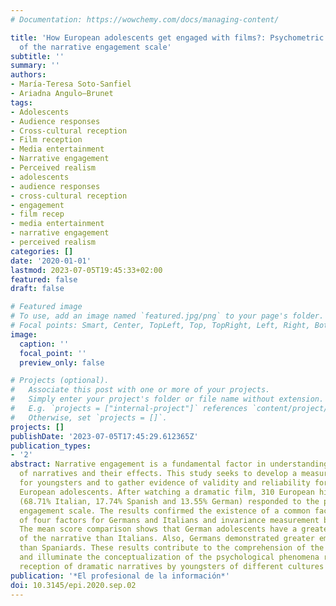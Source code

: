 ```yaml
---
# Documentation: https://wowchemy.com/docs/managing-content/

title: 'How European adolescents get engaged with films?: Psychometric properties
  of the narrative engagement scale'
subtitle: ''
summary: ''
authors:
- María-Teresa Soto-Sanfiel
- Ariadna Angulo—Brunet
tags:
- Adolescents
- Audience responses
- Cross-cultural reception
- Film reception
- Media entertainment
- Narrative engagement
- Perceived realism
- adolescents
- audience responses
- cross-cultural reception
- engagement
- film recep
- media entertainment
- narrative engagement
- perceived realism
categories: []
date: '2020-01-01'
lastmod: 2023-07-05T19:45:33+02:00
featured: false
draft: false

# Featured image
# To use, add an image named `featured.jpg/png` to your page's folder.
# Focal points: Smart, Center, TopLeft, Top, TopRight, Left, Right, BottomLeft, Bottom, BottomRight.
image:
  caption: ''
  focal_point: ''
  preview_only: false

# Projects (optional).
#   Associate this post with one or more of your projects.
#   Simply enter your project's folder or file name without extension.
#   E.g. `projects = ["internal-project"]` references `content/project/deep-learning/index.md`.
#   Otherwise, set `projects = []`.
projects: []
publishDate: '2023-07-05T17:45:29.612365Z'
publication_types:
- '2'
abstract: Narrative engagement is a fundamental factor in understanding the enjoyment
  of narratives and their effects. This study seeks to develop a measure of engagement
  for youngsters and to gather evidence of validity and reliability for a sample of
  European adolescents. After watching a dramatic film, 310 European high school students
  (68.71% Italian, 17.74% Spanish and 13.55% German) responded to the proposed narrative
  engagement scale. The results confirmed the existence of a common factorial model
  of four factors for Germans and Italians and invariance measurement between samples.
  The mean score comparison shows that German adolescents have a greater understanding
  of the narrative than Italians. Also, Germans demonstrated greater emotional understanding
  than Spaniards. These results contribute to the comprehension of the narrative engagement
  and illuminate the conceptualization of the psychological phenomena related to the
  reception of dramatic narratives by youngsters of different cultures across Europe.
publication: '*El profesional de la información*'
doi: 10.3145/epi.2020.sep.02
---
```

